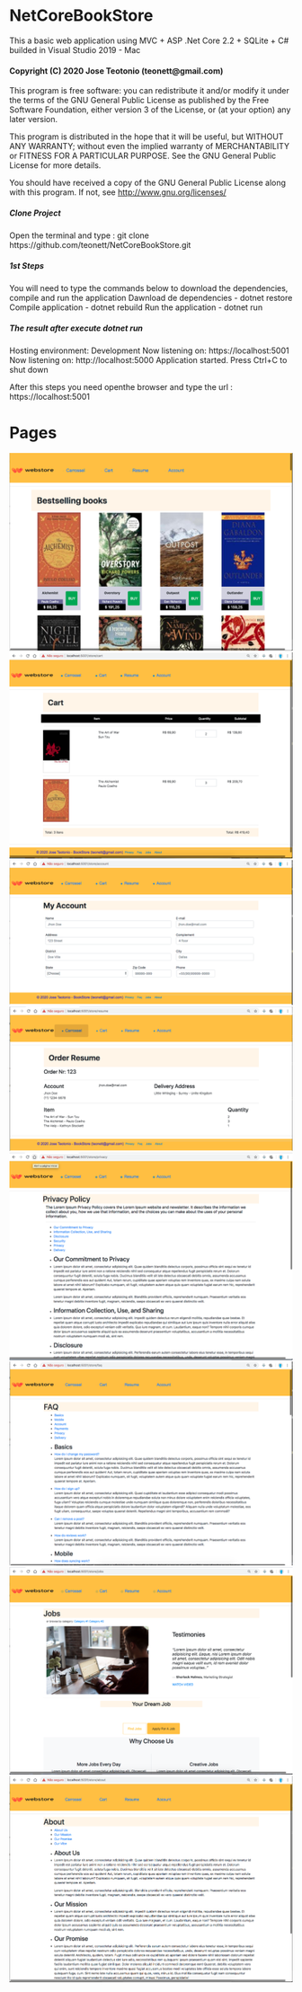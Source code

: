 # NetCoreBookStore

<p>This a basic web application using MVC + ASP .Net Core 2.2 + SQLite + C# builded in Visual Studio 2019 - Mac </p>

<h4>Copyright (C) 2020 Jose Teotonio (teonett@gmail.com)
</h4>
<p>
This program is free software: you can redistribute it and/or modify it under the terms of the GNU General Public License as published by
the Free Software Foundation, either version 3 of the License, or (at your option) any later version.

This program is distributed in the hope that it will be useful, but WITHOUT ANY WARRANTY; without even the implied warranty of
MERCHANTABILITY or FITNESS FOR A PARTICULAR PURPOSE.  See the GNU General Public License for more details.

You should have received a copy of the GNU General Public License along with this program.  If not, see <http://www.gnu.org/licenses/>
</p>

<h5>Clone Project</h5>
Open the terminal and type :
git clone https://github.com/teonett/NetCoreBookStore.git

<h5>1st Steps</h5>
You will need to type the commands below to download the dependencies, compile and run the application
Dawnload de dependencies - dotnet restore
Compile application - dotnet rebuild
Run the application - dotnet run

<h5>The result after execute dotnet run</h5>

Hosting environment: Development
Now listening on: https://localhost:5001
Now listening on: http://localhost:5000
Application started. Press Ctrl+C to shut down

  
After this steps you need openthe browser and type the url : https://localhost:5001

<h1> Pages </h1>
<img src="https://github.com/teonett/NetCoreBookStore/blob/master/NetCoreBookStores/wwwroot/images/pages/01-Carrossel.png">

<img src="https://github.com/teonett/NetCoreBookStore/blob/master/NetCoreBookStores/wwwroot/images/pages/02-Cart.png">

<img src="https://github.com/teonett/NetCoreBookStore/blob/master/NetCoreBookStores/wwwroot/images/pages/03Account.png">

<img src="https://github.com/teonett/NetCoreBookStore/blob/master/NetCoreBookStores/wwwroot/images/pages/04-Resume.png">

<img src="https://github.com/teonett/NetCoreBookStore/blob/master/NetCoreBookStores/wwwroot/images/pages/05-Privacy.png">

<img src="https://github.com/teonett/NetCoreBookStore/blob/master/NetCoreBookStores/wwwroot/images/pages/06-Faq.png">

<img src="https://github.com/teonett/NetCoreBookStore/blob/master/NetCoreBookStores/wwwroot/images/pages/07-Jobs.png">

<img src="https://github.com/teonett/NetCoreBookStore/blob/master/NetCoreBookStores/wwwroot/images/pages/%2008-About.png">


